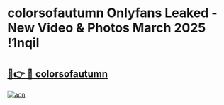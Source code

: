 # colorsofautumn Onlyfans Leaked - New Video & Photos March 2025 !1nqil

# <h2><a href="https://33gd5c.iuczelnia.edu.pl?title=colorsofautumn&ref=1nqil">🔗👉 🔴 colorsofautumn</a></h2>

[![acn](https://github.com/user-attachments/assets/0f9c940e-d8b0-45ae-aac7-cd30a18b3e1c)](https://33gd5c.iuczelnia.edu.pl?title=colorsofautumn&ref=1nqil)

